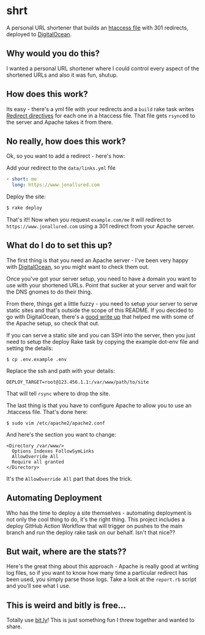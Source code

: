 # shrt

A personal URL shortener that builds an [htaccess file][h] with 301 redirects,
deployed to [DigitalOcean][d].

## Why would you do this?

I wanted a personal URL shortener where I could control every aspect of the
shortened URLs and also it was fun, shutup.

## How does this work?

Its easy - there's a yml file with your redirects and a `build` rake task writes
[Redirect directives][r] for each one in a htaccess file. That file gets
`rsync`ed to the server and Apache takes it from there.

## No really, how does this work?

Ok, so you want to add a redirect - here's how:

Add your redirect to the `data/links.yml` file

```yaml
- short: me
  long: https://www.jonallured.com
```

Deploy the site:

```sh
$ rake deploy
```

That's it!! Now when you request `example.com/me` it will redirect to
`https://www.jonallured.com` using a 301 redirect from your Apache server.

## What do I do to set this up?

The first thing is that you need an Apache server - I've been very happy with
[DigitalOcean][d], so you might want to check them out.

Once you've got your server setup, you need to have a domain you want to use
with your shortened URLs. Point that sucker at your server and wait for the DNS
gnomes to do their thing.

From there, things get a little fuzzy - you need to setup your server to serve
static sites and that's outside the scope of this README. If you decided to go
with DigitalOcean, there's a [good write up][w] that helped me with some of the
Apache setup, so check that out.

If you can serve a static site and you can SSH into the server, then you just
need to setup the deploy Rake task by copying the example dot-env file and
setting the details:

```
$ cp .env.example .env
```

Replace the ssh and path with your details:

```
DEPLOY_TARGET=root@123.456.1.1:/var/www/path/to/site
```

That will tell `rsync` where to drop the site.

The last thing is that you have to configure Apache to allow you to use an
.htaccess file. That's done here:

```
$ sudo vim /etc/apache2/apache2.conf
```

And here's the section you want to change:

```
<Directory /var/www/>
  Options Indexes FollowSymLinks
  AllowOverride All
  Require all granted
</Directory>
```

It's the `AllowOverride All` part that does the trick.

## Automating Deployment

Who has the time to deploy a site themselves - automating deployment is not only
the cool thing to do, it's the right thing. This project includes a deploy
GitHub Action Workflow that will trigger on pushes to the main branch and run
the deploy rake task on our behalf. Isn't that nice??

## But wait, where are the stats??

Here's the great thing about this approach - Apache is really good at writing
log files, so if you want to know how many time a particular redirect has been
used, you simply parse those logs. Take a look at the `report.rb` script and
you'll see what I use.

## This is weird and bitly is free...

Totally use [bit.ly][b]! This is just something fun I threw together and wanted to
share.

[b]: https://bitly.com/
[d]: https://www.digitalocean.com/
[h]: http://en.wikipedia.org/wiki/Htaccess
[r]: http://css-tricks.com/snippets/htaccess/301-redirects/
[w]: https://www.digitalocean.com/community/articles/how-to-set-up-apache-virtual-hosts-on-ubuntu-12-04-lts
